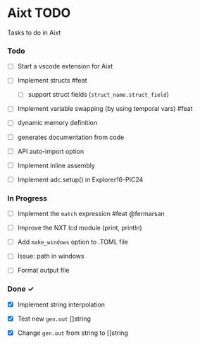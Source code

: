 # Aixt TODO

Tasks to do in Aixt 

### Todo

- [ ] Start a vscode extension for Aixt
- [ ] Implement structs #feat
    - [ ] support struct fields (`struct_name.struct_field`)
- [ ] Implement variable swapping (by using temporal vars) #feat
- [ ] dynamic memory definition
- [ ] generates documentation from code
- [ ] API auto-import option
- [ ] Implement inline assembly
- [ ] Implement adc.setup() in Explorer16-PIC24


### In Progress

- [ ] Implement the `match` expression #feat @fermarsan
- [ ] Improve the NXT lcd module (print, println)  
- [ ] Add `make_windows` option to .TOML file
- [ ] Issue: path in windows
- [ ] Format output file


### Done ✓

- [x] Implement string interpolation
- [x] Test new `gen.out` []string
- [x] Change `gen.out` from string to []string



